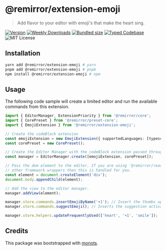 # @remirror/extension-emoji

> Add flavor to your editor with emoji's that make the heart sing.

[![Version][version]][npm] [![Weekly Downloads][downloads-badge]][npm]
[![Bundled size][size-badge]][size] [![Typed Codebase][typescript]](./src/index.ts)
![MIT License][license]

[version]: https://flat.badgen.net/npm/v/@remirror/extension-emoji
[npm]: https://npmjs.com/package/@remirror/extension-emoji
[license]: https://flat.badgen.net/badge/license/MIT/purple
[size]: https://bundlephobia.com/result?p=@remirror/extension-emoji
[size-badge]: https://flat.badgen.net/bundlephobia/minzip/@remirror/extension-emoji
[typescript]: https://flat.badgen.net/badge/icon/TypeScript?icon=typescript&label
[downloads-badge]: https://badgen.net/npm/dw/@remirror/extension-emoji/red?icon=npm

## Installation

```bash
yarn add @remirror/extension-emoji # yarn
pnpm add @remirror/extension-emoji # pnpm
npm install @remirror/extension-emoji # npm
```

## Usage

The following code sample will create a limited editor and run the available commands from this
extension.

```ts
import { EditorManager, ExtensionPriority } from '@remirror/core';
import { CorePreset } from '@remirror/preset-core';
import { EmojiExtension } from '@remirror/extension-emoji';

// Create the codeBlock extension
const emojiExtension = new EmojiExtension({ supportedLanguages: [typescript, jsx] });
const corePreset = new CorePreset();

// Create the Editor Manager with the codeBlock extension passed through.
const manager = EditorManager.create([emojiExtension, corePreset]);

// Pass the dom element to the editor. If you are using `@remirror/react` or
// other framework wrappers then this is handled for you.
const element = document.createElement('div');
document.body.appendChild(element);

// Add the view to the editor manager.
manager.addView(element);

manager.store.commands.insertEmojiByName('+1'); // Insert the thumbs up emoji.
manager.store.commands.suggestEmoji(); // Inserts the suggestion activation character.

manager.store.helpers.updateFrequentlyUsed(['heart', '+1', 'smile']);
```

## Credits

This package was bootstrapped with [monots].

[monots]: https://github.com/monots/monots
